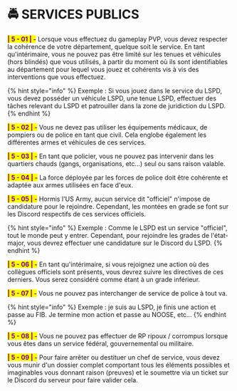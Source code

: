# 🚔 SERVICES PUBLICS

<mark style="color:purple;">**| 5 - 01 | -**</mark> Lorsque vous effectuez du gameplay PVP, vous devez respecter la cohérence de votre département, quelque soit le service. En tant qu'intérimaire, vous ne pouvez pas être limité sur les tenues et véhicules (hors blindés) que vous utilisés, à partir du moment où ils sont identifiables au département pour lequel vous jouez et cohérents vis à vis des interventions que vous effectuez.

{% hint style="info" %}
Exemple : Si vous jouez dans le service du LSPD, vous devez posséder un véhicule LSPD, une tenue LSPD, effectuer des tâches relevant du LSPD et patrouiller dans la zone de juridiction du LSPD.
{% endhint %}

<mark style="color:purple;">**| 5 - 02 | -**</mark> Vous ne devez pas utiliser les équipements médicaux, de pompiers ou de police en tant que civil. Cela englobe également les différentes armes et véhicules de ces services.

<mark style="color:purple;">**| 5 - 03 | -**</mark> En tant que policier, vous ne pouvez pas intervenir dans les quartiers chauds (gangs, organisations, etc...) seul ou sans raison valable.

<mark style="color:purple;">**| 5 - 04 | -**</mark> La force déployée par les forces de police doit être cohérente et adaptée aux armes utilisées en face d'eux.

<mark style="color:purple;">**| 5 - 05 | -**</mark> Hormis l'US Army, aucun service dit "officiel" n'impose de candidature pour le rejoindre. Cependant, les montées en grade se font sur les Discord respectifs de ces services officiels.

{% hint style="info" %}
Exemple : Comme le LSPD est un service "officiel", tout le monde peut y entrer. Cependant, pour rejoindre les grades de l'état-major, vous devrez effectuer une candidature sur le Discord du LSPD.
{% endhint %}

<mark style="color:purple;">**| 5 - 06 | -**</mark> En tant qu'intérimaire, si vous rejoignez une action où des collègues officiels sont présents, vous devrez suivre les directives de ces derniers. Vous serez considéré comme étant à un grade inférieur.

<mark style="color:purple;">**| 5 - 07 | -**</mark> Vous ne pouvez pas interchanger de service de police à tout va.

{% hint style="info" %}
Exemple : je suis au LSPD, je finis une action et passe au FIB. Je termine mon action et passe au NOOSE, etc...
{% endhint %}

<mark style="color:purple;">**| 5 - 08 | -**</mark> Vous ne pouvez pas effectuer de RP ripoux / corrompus lorsque vous êtes dans un service fédéral, gouvernemental ou militaire.

<mark style="color:purple;">**| 5 - 09 | -**</mark> Pour faire arrêter ou destituer un chef de service, vous devez vous munir d'un dossier complet comportant tous les éléments possibles et imaginables vous donnant raison (preuves) et le soumettre via un ticket sur le Discord du serveur pour faire valider cela.
